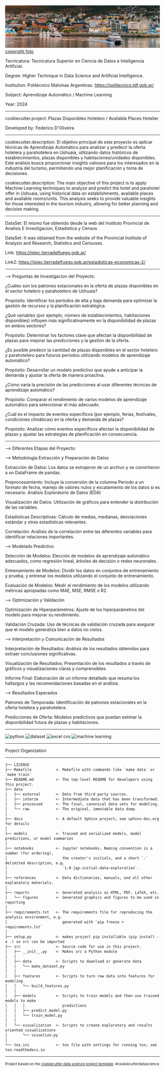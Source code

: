 

![Ushuaia_TIerra_Del_Fuego](https://github.com/edfedo/Plazas_Disponibles_Hotelero/blob/main/reports/figures/Front.png)
[copyright foto](https://www.lonelyplanet.com/argentina/tierra-del-fuego/ushuaia)

Tecnicatura: Tecnicatura Superior en Ciencia de Datos e Inteligencia Artificial.

Degree: Higher Technique in Data Science and Artificial Intelligence.

Institution: Politécnico Malvinas Argentinas.  https://politecnico.tdf.gob.ar/

Subject: Aprendizaje Automático / Machine Learning

Year: 2024

------------

cookiecutter.project: Plazas Disponibles Hotelero / Available Places Hotelier

Developed by: Federico D'Oliveira

------------

cookiecutter.description: El objetivo principal de este proyecto es aplicar técnicas de Aprendizaje Automático para analizar y predecir la oferta hotelera y parahotelera en Ushuaia, utilizando datos históricos de establecimientos, plazas disponibles y habitaciones/unidades disponibles. Este análisis busca proporcionar insights valiosos para los interesados en la industria del turismo, permitiendo una mejor planificación y toma de decisiones.


cookiecutter.description: The main objective of this project is to apply Machine Learning techniques to analyze and predict the hotel and parahotel offer in Ushuaia, using historical data on establishments, available places and available rooms/units. This analysis seeks to provide valuable insights for those interested in the tourism industry, allowing for better planning and decision making.

------------

DataSet: El mismo fue obtenido desde la web del Instituto Provincial de Analisis E Investigacion, Estadistica y Censos

DataSet: It was obtained from the website of the Provincial Institute of Analysis and Research, Statistics and Censuses.


Link: https://ipiec.tierradelfuego.gob.ar/

Link2: https://ipiec.tierradelfuego.gob.ar/estadisticas-economicas-2/

------------

--> Preguntas de Investigacion del Proyecto:

¿Cuáles son los patrones estacionales en la oferta de plazas disponibles en el sector hotelero y parahotelero de Ushuaia?

Propósito: Identificar los períodos de alta y baja demanda para optimizar la gestión de recursos y la planificación estratégica.

¿Qué variables (por ejemplo, número de establecimientos, habitaciones disponibles) influyen más significativamente en la disponibilidad de plazas en ambos sectores?

Propósito: Determinar los factores clave que afectan la disponibilidad de plazas para mejorar las predicciones y la gestión de la oferta.

¿Es posible predecir la cantidad de plazas disponibles en el sector hotelero y parahotelero para futuros períodos utilizando modelos de aprendizaje automático?

Propósito: Desarrollar un modelo predictivo que ayude a anticipar la demanda y ajustar la oferta de manera proactiva.

¿Cómo varía la precisión de las predicciones al usar diferentes técnicas de aprendizaje automático?

Propósito: Comparar el rendimiento de varios modelos de aprendizaje automático para seleccionar el más adecuado.

¿Cuál es el impacto de eventos específicos (por ejemplo, ferias, festivales, condiciones climáticas) en la oferta y demanda de plazas?

Propósito: Analizar cómo eventos específicos afectan la disponibilidad de plazas y ajustar las estrategias de planificación en consecuencia.

------------

--> Diferentes Etapas del Proyecto:

--> Metodología Extracción y Preparación de Datos

Extracción de Datos: Los datos se extrajeron de un archivo y se convirtieron a un DataFrame de pandas.

Preprocesamiento: Incluye la conversión de la columna Periodo a un formato de fecha, manejo de valores nulos y escalamiento de los datos si es necesario.
Análisis Exploratorio de Datos (EDA)

Visualización de Datos: Utilización de gráficos para entender la distribución de las variables.

Estadísticas Descriptivas: Cálculo de medias, medianas, desviaciones estándar y otras estadísticas relevantes.

Correlación: Análisis de la correlación entre las diferentes variables para identificar relaciones importantes. 

--> Modelado Predictivo

Selección de Modelos: Elección de modelos de aprendizaje automático adecuados, como regresión lineal, árboles de decisión o redes neuronales.

Entrenamiento de Modelos: Dividir los datos en conjuntos de entrenamiento y prueba, y entrenar los modelos utilizando el conjunto de entrenamiento.

Evaluación de Modelos: Medir el rendimiento de los modelos utilizando métricas apropiadas como MAE, MSE, RMSE o R2.

--> Optimización y Validación

Optimización de Hiperparámetros: Ajuste de los hiperparámetros del modelo para mejorar su rendimiento.

Validación Cruzada: Uso de técnicas de validación cruzada para asegurar que el modelo generaliza bien a datos no vistos.

--> Interpretación y Comunicación de Resultados

Interpretación de Resultados: Análisis de los resultados obtenidos para extraer conclusiones significativas.

Visualización de Resultados: Presentación de los resultados a través de gráficos y visualizaciones claras y comprensibles.

Informe Final: Elaboración de un informe detallado que resuma los hallazgos y las recomendaciones basadas en el análisis.

--> Resultados Esperados

Patrones de Temporada: Identificación de patrones estacionales en la oferta hotelera y parahotelera.

Predicciones de Oferta: Modelos predictivos que puedan estimar la disponibilidad futura de plazas y habitaciones.

------------

<div id="header" align="left">
    <img decoding="async" src="https://img.shields.io/badge/Python-3776AB?style=for-the-badge&logo=python&logoColor=white" alt="python"/>
  </a>
    <img decoding="async" src="https://img.shields.io/badge/Dataset-6DB33F?style=for-the-badge&logo=dataset&logoColor=white" alt="dataset"/>
  </a>
 <img decoding="async" src="https://img.shields.io/badge/Microsoft_Excel_CSV-217346?style=for-the-badge&logo=microsoft-excel&logoColor=white" alt="excel cvs"/>
  </a>
 <img decoding="async" src="https://img.shields.io/badge/Machine_Learning-FFBE00?style=for-the-badge&logo=Power-BI&logoColor=white" alt="machine learning"/>
  </a>

</div>

------------

Project Organization

------------

    ├── LICENSE
    ├── Makefile           <- Makefile with commands like `make data` or `make train`
    ├── README.md          <- The top-level README for developers using this project.
    ├── data
    │   ├── external       <- Data from third party sources.
    │   ├── interim        <- Intermediate data that has been transformed.
    │   ├── processed      <- The final, canonical data sets for modeling.
    │   └── raw            <- The original, immutable data dump.
    │
    ├── docs               <- A default Sphinx project; see sphinx-doc.org for details
    │
    ├── models             <- Trained and serialized models, model predictions, or model summaries
    │
    ├── notebooks          <- Jupyter notebooks. Naming convention is a number (for ordering),
    │                         the creator's initials, and a short `-` delimited description, e.g.
    │                         `1.0-jqp-initial-data-exploration`.
    │
    ├── references         <- Data dictionaries, manuals, and all other explanatory materials.
    │
    ├── reports            <- Generated analysis as HTML, PDF, LaTeX, etc.
    │   └── figures        <- Generated graphics and figures to be used in reporting
    │
    ├── requirements.txt   <- The requirements file for reproducing the analysis environment, e.g.
    │                         generated with `pip freeze > requirements.txt`
    │
    ├── setup.py           <- makes project pip installable (pip install -e .) so src can be imported
    ├── src                <- Source code for use in this project.
    │   ├── __init__.py    <- Makes src a Python module
    │   │
    │   ├── data           <- Scripts to download or generate data
    │   │   └── make_dataset.py
    │   │
    │   ├── features       <- Scripts to turn raw data into features for modeling
    │   │   └── build_features.py
    │   │
    │   ├── models         <- Scripts to train models and then use trained models to make
    │   │   │                 predictions
    │   │   ├── predict_model.py
    │   │   └── train_model.py
    │   │
    │   └── visualization  <- Scripts to create exploratory and results oriented visualizations
    │       └── visualize.py
    │
    └── tox.ini            <- tox file with settings for running tox; see tox.readthedocs.io


--------

<p><small>Project based on the <a target="_blank" href="https://drivendata.github.io/cookiecutter-data-science/">cookiecutter data science project template</a>. #cookiecutterdatascience</small></p>
